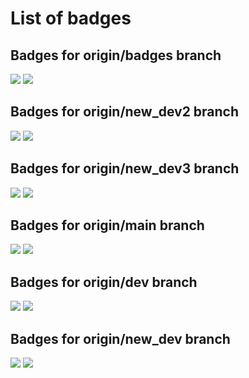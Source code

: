 # List of badges

## Badges for origin/badges branch

![]({https://github.com/ywata/branch-badges}/actions/workflows/{blank.yml}/badge.svg?branch={badges})
![]({https://github.com/ywata/branch-badges}/actions/workflows/{echo.yml}/badge.svg?branch={badges})
## Badges for origin/new_dev2 branch

![]({https://github.com/ywata/branch-badges}/actions/workflows/{blank.yml}/badge.svg?branch={new_dev2})
![]({https://github.com/ywata/branch-badges}/actions/workflows/{echo.yml}/badge.svg?branch={new_dev2})
## Badges for origin/new_dev3 branch

![]({https://github.com/ywata/branch-badges}/actions/workflows/{blank.yml}/badge.svg?branch={new_dev3})
![]({https://github.com/ywata/branch-badges}/actions/workflows/{echo.yml}/badge.svg?branch={new_dev3})
## Badges for origin/main branch

![]({https://github.com/ywata/branch-badges}/actions/workflows/{blank.yml}/badge.svg?branch={main})
![]({https://github.com/ywata/branch-badges}/actions/workflows/{echo.yml}/badge.svg?branch={main})
## Badges for origin/dev branch

![]({https://github.com/ywata/branch-badges}/actions/workflows/{blank.yml}/badge.svg?branch={dev})
![]({https://github.com/ywata/branch-badges}/actions/workflows/{echo.yml}/badge.svg?branch={dev})
## Badges for origin/new_dev branch

![]({https://github.com/ywata/branch-badges}/actions/workflows/{blank.yml}/badge.svg?branch={new_dev})
![]({https://github.com/ywata/branch-badges}/actions/workflows/{echo.yml}/badge.svg?branch={new_dev})

